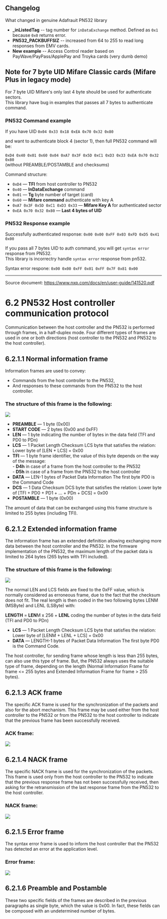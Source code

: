 ## Changelog
What changed in genuine Adafrauit PN532 library

* **_inListedTag** -- tag number for `inDataExchange` method. Defined as `0x1` because `0x0` returns error.
* **PN532_PACKBUFFSIZ** -- increased from 64 to 255 to read long responses from EMV cards. 
* **New example** --  Access Control reader based on PayWave/PayPass/ApplePay and Troyka cards (very dumb demo)

## Note for 7 byte UID Mifare Classic  cards (Mifare Plus in legacy mode)
For 7 byte UID Mifare's only last 4 byte should be used for authenticate sectors.  
This library have bug in examples that passes all 7 bytes to authenticate command. 

### PN532 Command example

If you have UID `0x04 0x33 0x18 0xEA 0x70 0x32 0x80`  

and want to authenticate block 4 (sector 1), then full PN532 command will be:  

`0xD4 0x40 0x01 0x60 0x04 0xA7 0x3F 0x5D 0xC1 0xD3 0x33 0xEA 0x70 0x32 0x80`  
(without PREAMBLE/POSTAMBLE and checksums)  

Command structure:  

* `0xD4` — **TFI** from host controller to PN532
* `0x40` — **InDataExchange** command 
* `0x01` — **Tg** byte number of target (card)
* `0x60` — **Mifare command** authenticate with key A
* `0xA7 0x3F 0x5D 0xC1 0xD3 0x33` — **Mifare Key A** for authenticated sector
* `0xEA 0x70 0x32 0x80` — **Last 4 bytes of UID** 


### PN532 Response example
Successfully authenticated response: `0x00 0x00 0xFF 0x03 0xFD 0xD5 0x41 0x00`  

If you pass all 7 bytes UID to auth command, you will get `syntax error` response from PN532.  
This library is incorrectry handle `syntax error` response from pn532.

Syntax error respone: `0x00 0x00 0xFF 0x01 0xFF 0x7F 0x81 0x00`






---

Source document: https://www.nxp.com/docs/en/user-guide/141520.pdf 

# 6.2 PN532 Host controller communication protocol

Communication between the host controller and the PN532 is performed through frames, in a half-duplex mode.
Four different types of frames are used in one or both directions (host controller to the PN532 and PN532 to the host controller).


## 6.2.1.1 Normal information frame

Information frames are used to convey:
* Commands from the host controller to the PN532,
* And responses to these commands from the PN532 to the host controller.

### The structure of this frame is the following:

![](https://i.imgur.com/P9gbxho.png)


*   **PREAMBLE** — 1 byte (0x00)
*  **START CODE** — 2 bytes (0x00 and 0xFF)
*  **LEN** — 1 byte indicating the number of bytes in the data field (TFI and PD0 to PDn)
*  **LCS** — 1 Packet Length Checksum LCS byte that satisfies the relation: Lower byte of [LEN + LCS] = 0x00
*  **TFI** — 1 byte frame identifier, the value of this byte depends on the way of the message:  
             - **D4h** in case of a frame from the host controller to the PN532  
              - **D5h** in case of a frame from the PN532 to the host controller  
*  **DATA** — LEN-1 bytes of Packet Data Information The first byte PD0 is the Command Code
*  **DCS** — 1 Data Checksum DCS byte that satisfies the relation: Lower byte of [TFI + PD0 + PD1 + ... + PDn + DCS] = 0x00
*  **POSTAMBLE** — 1 byte (0x00)

The amount of data that can be exchanged using this frame structure is limited to 255 bytes (including TFI).

## 6.2.1.2 Extended information frame

The information frame has an extended definition allowing exchanging more data between the host controller and the PN532.
In the firmware implementation of the PN532, the maximum length of the packet data is limited to 264 bytes (265 bytes with TFI included).

### The structure of this frame is the following:
![](https://i.imgur.com/5sw4y8Q.png)

The normal LEN and LCS fields are fixed to the 0xFF value, which is normally considered as erroneous frame, due to the fact that the checksum does not fit.
The real length is then coded in the two following bytes LENM (MSByte) and LENL (LSByte) with:

**LENGTH** = **LEN**M x 256 + **LENL** coding the number of bytes in the data field (TFI and PD0 to PDn)
* **LCS** — 1 Packet Length Checksum LCS byte that satisfies the relation: Lower byte of [LENM + LENL + LCS] = 0x00
* **DATA** — LENGTH-1 bytes of Packet Data Information The first byte PD0 is the Command Code.

The host controller, for sending frame whose length is less than 255 bytes, can also use this type of frame.
But, the PN532 always uses the suitable type of frame, depending on the length (Normal Information Frame for frame <= 255 bytes and Extended Information Frame for frame > 255 bytes).


## 6.2.1.3 ACK frame
The specific ACK frame is used for the synchronization of the packets and also for the abort mechanism.
This frame may be used either from the host controller to the PN532 or from the PN532 to the host controller to indicate that the previous frame has been successfully received.

### ACK frame:
![](https://i.imgur.com/WJVgoD2.png)

## 6.2.1.4 NACK frame
The specific NACK frame is used for the synchronization of the packets.
This frame is used only from the host controller to the PN532 to indicate that the previous response frame has not been successfully received, then asking for the retransmission of the last response frame from the PN532 to the host controller.

### NACK frame:
![](https://i.imgur.com/PmkO0h2.png)

## 6.2.1.5 Error frame
The syntax error frame is used to inform the host controller that the PN532 has detected an error at the application level.

### Error frame:
![](https://i.imgur.com/gT7pCLk.png)

## 6.2.1.6 Preamble and Postamble
These two specific fields of the frames are described in the previous paragraphs as single byte, which the value is 0x00.
In fact, these fields can be composed with an undetermined number of bytes.


